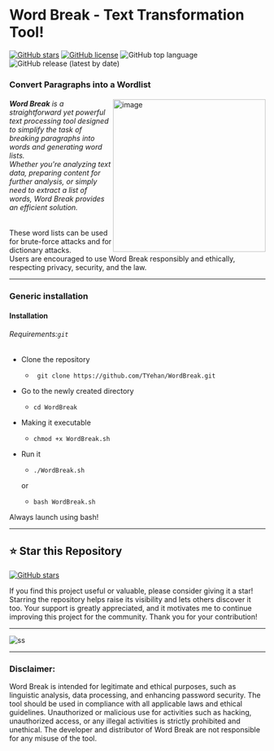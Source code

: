 # Word Break - Text Transformation Tool!

[![GitHub stars](https://img.shields.io/github/stars/TYehan/WordBreak.svg?style=social)](https://github.com/TYehan/WordBreak) 
[![GitHub license](https://img.shields.io/github/license/TYehan/WordBreak)](https://github.com/TYehan/WordBreak/blob/main/LICENSE)
![GitHub top language](https://img.shields.io/github/languages/top/TYehan/WordBreak)
![GitHub release (latest by date)](https://img.shields.io/github/v/release/TYehan/WordBreak)

### Convert Paragraphs into a Wordlist   

<img src="https://github.com/TYehan/WordBreak/assets/85949077/d1b601e6-f0e0-4d68-be7a-4b1b0b0eab72" alt="image" width="300" align="right">
<i>
  
###### <b>Word Break</b> is a straightforward yet powerful text processing tool designed to simplify the task of breaking paragraphs into words and generating word lists. <br>Whether you're analyzing text data, preparing content for further analysis, or simply need to extract a list of words, Word Break provides an efficient solution.
</i>

These word lists can be used for brute-force attacks and for dictionary attacks. <br>
Users are encouraged to use Word Break responsibly and ethically, respecting privacy, security, and the law.

---

### Generic installation
#### Installation
###### <i>Requirements:</i>```git```

- Clone the repository
  - ```
     git clone https://github.com/TYehan/WordBreak.git 
- Go to the newly created directory
  - ```
    cd WordBreak  
- Making it executable
  - ```
    chmod +x WordBreak.sh 
- Run it
  - ```
    ./WordBreak.sh
    
  or
     
  - ```
    bash WordBreak.sh

Always launch using bash!

---
## ⭐ Star this Repository
[![GitHub stars](https://img.shields.io/github/stars/TYehan/WordBreak.svg?style=social)](https://github.com/TYehan/WordBreak)

If you find this project useful or valuable, please consider giving it a star! Starring the repository helps raise its visibility and lets others discover it too. Your support is greatly appreciated, and it motivates me to continue improving this project for the community. Thank you for your contribution!

---

![ss](https://github.com/TYehan/WordBreak/assets/85949077/05c6fd49-f7e9-42a8-8e39-05fbb6403ef3)

---

### Disclaimer:

Word Break is intended for legitimate and ethical purposes, such as linguistic analysis, data processing, and enhancing password security. The tool should be used in compliance with all applicable laws and ethical guidelines. Unauthorized or malicious use for activities such as hacking, unauthorized access, or any illegal activities is strictly prohibited and unethical. The developer and distributor of Word Break are not responsible for any misuse of the tool.

